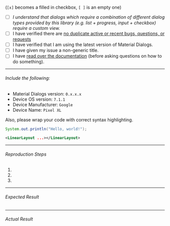 (`[x]` becomes a filled in checkbox, `[ ]` is an empty one)

- [ ] *I understand that dialogs which require a combination of different dialog types provided by this library (e.g. list + progress, input + checkbox) require a custom view.*
- [ ] I have verified there are [no duplicate active or recent bugs, questions, or requests](https://github.com/afollestad/material-dialogs/issues?q=is%3Aissue+is%3Aclosed)
- [ ] I have verified that I am using the latest version of Material Dialogs.
- [ ] I have given my issue a non-generic title.
- [ ] I have [read over the documentation](https://github.com/afollestad/material-dialogs/blob/master/README.md) (before asking questions on how to do something).

---

###### Include the following:
 - Material Dialogs version: `0.x.x.x`
 - Device OS version: `7.1.1`
 - Device Manufacturer: `Google`
 - Device Name: `Pixel XL`

Also, please wrap your code with correct syntax highlighting.

```java
System.out.println("Hello, world!");
```

```xml
<LinearLayout ...></LinearLayout>
```
 
---
 
###### Reproduction Steps

1. 
2. 
3. 

---

###### Expected Result

---

###### Actual Result

